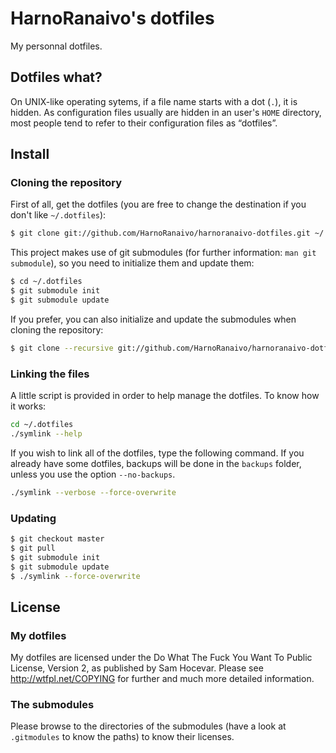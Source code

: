 HarnoRanaivo's dotfiles
=======================

My personnal dotfiles.

Dotfiles what?
--------------
On UNIX-like operating sytems, if a file name starts with a dot (`.`), it is hidden. As configuration files usually are hidden in an user's `HOME` directory, most people tend to refer to their configuration files as “dotfiles”.

Install
-------
### Cloning the repository
First of all, get the dotfiles (you are free to change the destination if you don't like `~/.dotfiles`):

```bash
$ git clone git://github.com/HarnoRanaivo/harnoranaivo-dotfiles.git ~/.dotfiles
```

This project makes use of git submodules (for further information: `man git submodule`), so you need to initialize them and update them:

```bash
$ cd ~/.dotfiles
$ git submodule init
$ git submodule update
```

If you prefer, you can also initialize and update the submodules when cloning the repository:

```bash
$ git clone --recursive git://github.com/HarnoRanaivo/harnoranaivo-dotfiles.git ~/.dotfiles
```

### Linking the files
A little script is provided in order to help manage the dotfiles. To know how it works:

```bash
cd ~/.dotfiles
./symlink --help
```

If you wish to link all of the dotfiles, type the following command. If you already have some dotfiles, backups will be done in the `backups` folder, unless you use the option `--no-backups`.

```bash
./symlink --verbose --force-overwrite
```

### Updating
```bash
$ git checkout master
$ git pull
$ git submodule init
$ git submodule update
$ ./symlink --force-overwrite
```

License
-------
### My dotfiles
My dotfiles are licensed under the Do What The Fuck You Want To Public License, Version 2, as published by Sam Hocevar.
Please see http://wtfpl.net/COPYING for further and much more detailed information.

### The submodules
Please browse to the directories of the submodules (have a look at `.gitmodules` to know the paths) to know their licenses.
